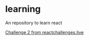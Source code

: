 # learning
An repository to learn react

<a href="https://reactchallenges.live/challenge/2">Challenge 2 from reactchallenges.live</a>

